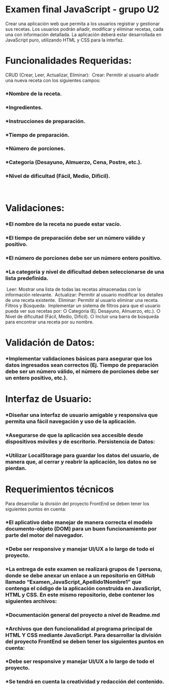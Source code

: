 # Examen final JavaScript - grupo U2

Crear una aplicación web que permita a los usuarios registrar y gestionar sus recetas. Los usuarios podrán añadir, modificar y eliminar recetas, cada una con información detallada. La aplicación deberá estar desarrollada en JavaScript puro, utilizando HTML y CSS para la interfaz.

# Funcionalidades Requeridas:

CRUD (Crear, Leer, Actualizar, Eliminar):
​
Crear: Permitir al usuario añadir una nueva receta con los siguientes campos:
### *Nombre de la receta.
### *Ingredientes.
### *​Instrucciones de preparación.
### *​Tiempo de preparación.
### *Número de porciones.
### *Categoría (Desayuno, Almuerzo, Cena, Postre, etc.).
### *Nivel de dificultad (Fácil, Medio, Difícil).
​
# Validaciones:
### *El nombre de la receta no puede estar vacío.
### *El tiempo de preparación debe ser un número válido y positivo.
### *El número de porciones debe ser un número entero positivo.
### *La categoría y nivel de dificultad deben seleccionarse de una lista predefinida.
​
Leer: Mostrar una lista de todas las recetas almacenadas con la información relevante.
​
Actualizar: Permitir al usuario modificar los detalles de una receta existente.
​
Eliminar: Permitir al usuario eliminar una receta.
Filtros y Búsqueda:
​
Implementar un sistema de filtros para que el usuario pueda ver sus recetas por:
○​ Categoría (Ej. Desayuno, Almuerzo, etc.).
○​ Nivel de dificultad (Fácil, Medio, Difícil).
○​ Incluir una barra de búsqueda para encontrar una receta por su nombre.
​
# Validación de Datos:
### *Implementar validaciones básicas para asegurar que los datos ingresados sean correctos (Ej. Tiempo de preparación debe ser un número válido, el número de porciones debe ser un entero positivo, etc.). 
# Interfaz de Usuario:
### *Diseñar una interfaz de usuario amigable y responsiva que permita una fácil navegación y uso de la aplicación.
### *Asegurarse de que la aplicación sea accesible desde dispositivos móviles y de escritorio. Persistencia de Datos:
### *Utilizar LocalStorage para guardar los datos del usuario, de manera que, al cerrar y reabrir la aplicación, los datos no se pierdan.


# Requerimientos técnicos
Para desarrollar la división del proyecto FrontEnd se deben tener los siguientes puntos en cuenta:
### *El aplicativo debe manejar de manera correcta el modelo documento-objeto (DOM) para un buen funcionamiento por parte del motor del navegador.
### *Debe ser responsive y manejar UI/UX a lo largo de todo el proyecto.
### *La entrega de este examen se realizará grupos de 1 persona, donde se debe anexar un enlace a un repositorio en GitHub llamado “Examen_JavaScript_Apellido1Nombre1” que contenga el código de la aplicación construida en JavaScript, HTML y CSS. En este mismo repositorio, debe contener los siguientes archivos:
### *Documentación general del proyecto a nivel de Readme.md
### *Archivos que den funcionalidad al programa principal de HTML Y CSS mediante JavaScript. Para desarrollar la división del proyecto FrontEnd se deben tener los siguientes puntos en cuenta:
### *Debe ser responsive y manejar UI/UX a lo largo de todo el proyecto.
### *Se tendrá en cuenta la creatividad y redacción del contenido.